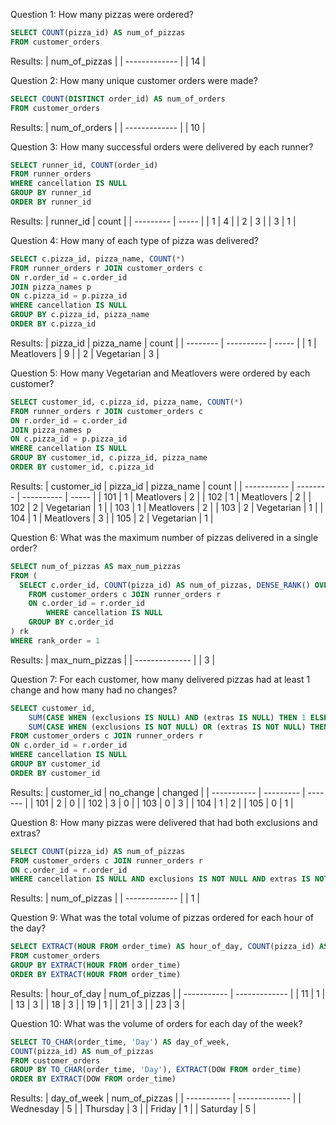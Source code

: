 Question 1: How many pizzas were ordered?
```SQL
SELECT COUNT(pizza_id) AS num_of_pizzas
FROM customer_orders
```

Results:
| num_of_pizzas |
| ------------- |
| 14            |

Question 2: How many unique customer orders were made?
```SQL
SELECT COUNT(DISTINCT order_id) AS num_of_orders
FROM customer_orders
```

Results:
| num_of_orders |
| ------------- |
| 10            |

Question 3: How many successful orders were delivered by each runner?
```SQL
SELECT runner_id, COUNT(order_id)
FROM runner_orders
WHERE cancellation IS NULL
GROUP BY runner_id
ORDER BY runner_id
```

Results:
| runner_id | count |
| --------- | ----- |
| 1         | 4     |
| 2         | 3     |
| 3         | 1     |

Question 4: How many of each type of pizza was delivered?
```SQL
SELECT c.pizza_id, pizza_name, COUNT(*)
FROM runner_orders r JOIN customer_orders c
ON r.order_id = c.order_id
JOIN pizza_names p
ON c.pizza_id = p.pizza_id
WHERE cancellation IS NULL
GROUP BY c.pizza_id, pizza_name
ORDER BY c.pizza_id
```

Results:
| pizza_id | pizza_name | count |
| -------- | ---------- | ----- |
| 1        | Meatlovers | 9     |
| 2        | Vegetarian | 3     |

Question 5: How many Vegetarian and Meatlovers were ordered by each customer?
```SQL
SELECT customer_id, c.pizza_id, pizza_name, COUNT(*)
FROM runner_orders r JOIN customer_orders c
ON r.order_id = c.order_id
JOIN pizza_names p
ON c.pizza_id = p.pizza_id
WHERE cancellation IS NULL
GROUP BY customer_id, c.pizza_id, pizza_name
ORDER BY customer_id, c.pizza_id
```

Results:
| customer_id | pizza_id | pizza_name | count |
| ----------- | -------- | ---------- | ----- |
| 101         | 1        | Meatlovers | 2     |
| 102         | 1        | Meatlovers | 2     |
| 102         | 2        | Vegetarian | 1     |
| 103         | 1        | Meatlovers | 2     |
| 103         | 2        | Vegetarian | 1     |
| 104         | 1        | Meatlovers | 3     |
| 105         | 2        | Vegetarian | 1     |

Question 6: What was the maximum number of pizzas delivered in a single order?
```SQL
SELECT num_of_pizzas AS max_num_pizzas
FROM (
  SELECT c.order_id, COUNT(pizza_id) AS num_of_pizzas, DENSE_RANK() OVER(ORDER BY COUNT(pizza_id) DESC) as rank_order
	FROM customer_orders c JOIN runner_orders r
  	ON c.order_id = r.order_id
    	WHERE cancellation IS NULL
	GROUP BY c.order_id
) rk
WHERE rank_order = 1
```

Results:
| max_num_pizzas |
| -------------- |
| 3              |

Question 7: For each customer, how many delivered pizzas had at least 1 change and how many had no changes?
```SQL
SELECT customer_id, 
    SUM(CASE WHEN (exclusions IS NULL) AND (extras IS NULL) THEN 1 ELSE 0 END) AS no_change, 
    SUM(CASE WHEN (exclusions IS NOT NULL) OR (extras IS NOT NULL) THEN 1 ELSE 0 END) AS changed
FROM customer_orders c JOIN runner_orders r
ON c.order_id = r.order_id
WHERE cancellation IS NULL
GROUP BY customer_id
ORDER BY customer_id
```

Results:
| customer_id | no_change | changed |
| ----------- | --------- | ------- |
| 101         | 2         | 0       |
| 102         | 3         | 0       |
| 103         | 0         | 3       |
| 104         | 1         | 2       |
| 105         | 0         | 1       |

Question 8: How many pizzas were delivered that had both exclusions and extras?
```SQL
SELECT COUNT(pizza_id) AS num_of_pizzas
FROM customer_orders c JOIN runner_orders r
ON c.order_id = r.order_id
WHERE cancellation IS NULL AND exclusions IS NOT NULL AND extras IS NOT NULL
```

Results:
| num_of_pizzas |
| ------------- |
| 1             |

Question 9: What was the total volume of pizzas ordered for each hour of the day?
```SQL
SELECT EXTRACT(HOUR FROM order_time) AS hour_of_day, COUNT(pizza_id) AS num_of_pizzas
FROM customer_orders
GROUP BY EXTRACT(HOUR FROM order_time)
ORDER BY EXTRACT(HOUR FROM order_time)
```

Results:
| hour_of_day | num_of_pizzas |
| ----------- | ------------- |
| 11          | 1             |
| 13          | 3             |
| 18          | 3             |
| 19          | 1             |
| 21          | 3             |
| 23          | 3             |

Question 10: What was the volume of orders for each day of the week?
```SQL
SELECT TO_CHAR(order_time, 'Day') AS day_of_week, 
COUNT(pizza_id) AS num_of_pizzas
FROM customer_orders
GROUP BY TO_CHAR(order_time, 'Day'), EXTRACT(DOW FROM order_time)
ORDER BY EXTRACT(DOW FROM order_time)
```

Results:
| day_of_week | num_of_pizzas |
| ----------- | ------------- |
| Wednesday   | 5             |
| Thursday    | 3             |
| Friday      | 1             |
| Saturday    | 5             |
